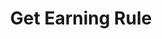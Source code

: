 ---
title: Get Earning Rule
type: endpoint
category: 639ba2628407100061f5faac
slug: get-earning-rule
parentDoc: 639ba2658407100061f5fab6
hidden: false
order: 22
---
